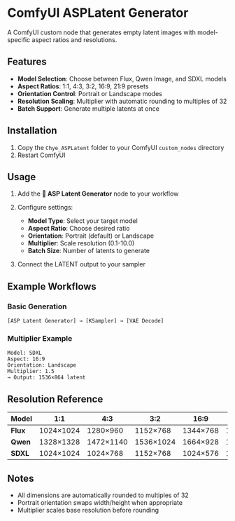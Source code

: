 # ComfyUI ASPLatent Generator

A ComfyUI custom node that generates empty latent images with model-specific aspect ratios and resolutions.

## Features

- **Model Selection**: Choose between Flux, Qwen Image, and SDXL models
- **Aspect Ratios**: 1:1, 4:3, 3:2, 16:9, 21:9 presets
- **Orientation Control**: Portrait or Landscape modes
- **Resolution Scaling**: Multiplier with automatic rounding to multiples of 32
- **Batch Support**: Generate multiple latents at once

## Installation

1. Copy the `Chye_ASPLatent` folder to your ComfyUI `custom_nodes` directory
2. Restart ComfyUI

## Usage

1. Add the **🔹 ASP Latent Generator** node to your workflow
2. Configure settings:
   - **Model Type**: Select your target model
   - **Aspect Ratio**: Choose desired ratio
   - **Orientation**: Portrait (default) or Landscape
   - **Multiplier**: Scale resolution (0.1-10.0)
   - **Batch Size**: Number of latents to generate

3. Connect the LATENT output to your sampler

## Example Workflows

### Basic Generation
```
[ASP Latent Generator] → [KSampler] → [VAE Decode]
```

### Multiplier Example
```
Model: SDXL
Aspect: 16:9 
Orientation: Landscape
Multiplier: 1.5
→ Output: 1536×864 latent
```

## Resolution Reference

| Model      | 1:1      | 4:3      | 3:2      | 16:9     | 21:9     |
|------------|----------|----------|----------|----------|----------|
| **Flux**   | 1024×1024| 1280×960 | 1152×768 | 1344×768 | 1792×768 |
| **Qwen**   | 1328×1328| 1472×1140| 1536×1024| 1664×928 | 1984×864 |
| **SDXL**   | 1024×1024| 1024×768 | 1152×768 | 1024×576 | 1344×576 |

## Notes

- All dimensions are automatically rounded to multiples of 32
- Portrait orientation swaps width/height when appropriate
- Multiplier scales base resolution before rounding